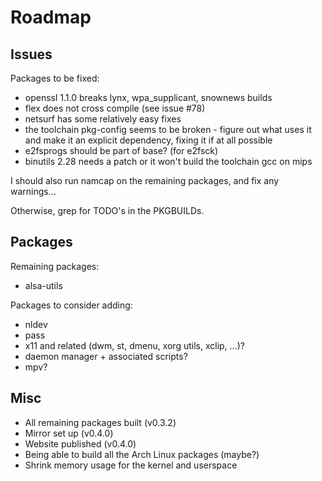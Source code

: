 # Roadmap #

## Issues ##

Packages to be fixed:
- openssl 1.1.0 breaks lynx, wpa\_supplicant, snownews builds
- flex does not cross compile (see issue #78)
- netsurf has some relatively easy fixes
- the toolchain pkg-config seems to be broken - figure out what uses it and
  make it an explicit dependency, fixing it if at all possible
- e2fsprogs should be part of base? (for e2fsck)
- binutils 2.28 needs a patch or it won't build the toolchain gcc on mips

I should also run namcap on the remaining packages, and fix any warnings...

Otherwise, grep for TODO's in the PKGBUILDs.


## Packages ##

Remaining packages:

- alsa-utils

Packages to consider adding:

- nldev
- pass
- x11 and related (dwm, st, dmenu, xorg utils, xclip, ...)?
- daemon manager + associated scripts?
- mpv?


## Misc ##

- All remaining packages built (v0.3.2)
- Mirror set up (v0.4.0)
- Website published (v0.4.0)
- Being able to build all the Arch Linux packages (maybe?)
- Shrink memory usage for the kernel and userspace

